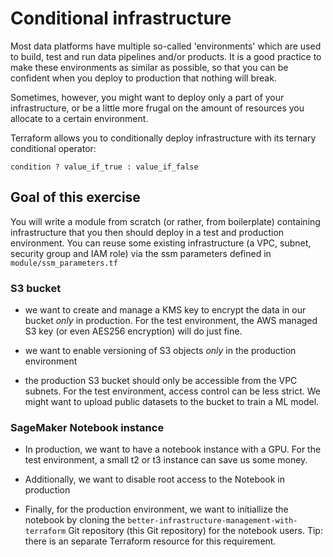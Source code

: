 # Conditional infrastructure

Most data platforms have multiple so-called 'environments' which are used to build, test and run data pipelines and/or products.
It is a good practice to make these environments as similar as possible, so that you can be confident when you
deploy to production that nothing will break.

Sometimes, however, you might want to deploy only a part of your infrastructure,
or be a little more frugal on the amount of resources you allocate to a certain environment.

Terraform allows you to conditionally deploy infrastructure with its ternary conditional operator:

`condition ? value_if_true : value_if_false`

## Goal of this exercise

You will write a module from scratch (or rather, from boilerplate) containing infrastructure that you then should deploy in a test and production environment.
You can reuse some existing infrastructure (a VPC, subnet, security group and IAM role) via the ssm parameters defined in `module/ssm_parameters.tf`

### S3 bucket

- we want to create and manage a KMS key to encrypt the data in our bucket *only* in production. For the test environment,
the AWS managed S3 key (or even AES256 encryption) will do just fine.
  
- we want to enable versioning of S3 objects *only* in the production environment
  
- the production S3 bucket should only be accessible from the VPC subnets. For the test environment, access control can be less strict.
We might want to upload public datasets to the bucket to train a ML model.

### SageMaker Notebook instance

- In production, we want to have a notebook instance with a GPU. For the test environment, a small t2 or t3 instance can save us
some money.
  
- Additionally, we want to disable root access to the Notebook in production

- Finally, for the production environment, we want to initiallize the notebook by cloning the `better-infrastructure-management-with-terraform` Git repository (this Git repository) for the notebook users. Tip: there is an separate Terraform resource for this requirement.
